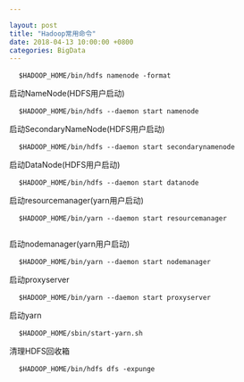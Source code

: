 ```yaml
---

layout: post 
title: "Hadoop常用命令" 
date: 2018-04-13 10:00:00 +0800
categories: BigData
---
```


<pre>
  <code>$HADOOP_HOME/bin/hdfs namenode -format </code>
</pre>

启动NameNode(HDFS用户启动)
<pre>
  <code>$HADOOP_HOME/bin/hdfs --daemon start namenode</code>
</pre>
启动SecondaryNameNode(HDFS用户启动)
<pre>
  <code>$HADOOP_HOME/bin/hdfs --daemon start secondarynamenode</code>
</pre>

启动DataNode(HDFS用户启动)
<pre>
  <code>$HADOOP_HOME/bin/hdfs --daemon start datanode </code>
</pre>

启动resourcemanager(yarn用户启动)
<pre>
  <code>$HADOOP_HOME/bin/yarn --daemon start resourcemanager
 </code>
</pre>
启动nodemanager(yarn用户启动)
<pre>
  <code>$HADOOP_HOME/bin/yarn --daemon start nodemanager </code>
</pre>

启动proxyserver
<pre>
  <code>$HADOOP_HOME/bin/yarn --daemon start proxyserver </code>
</pre>

启动yarn
<pre>
  <code>$HADOOP_HOME/sbin/start-yarn.sh </code>
</pre>

清理HDFS回收箱
<pre>
  <code>$HADOOP_HOME/bin/hdfs dfs -expunge </code>
</pre>
